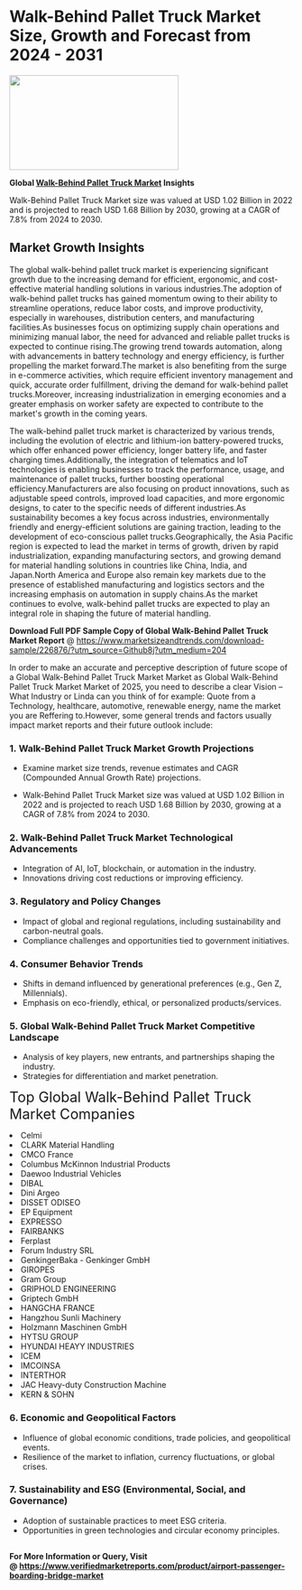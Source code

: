<H1>Walk-Behind Pallet Truck Market Size, Growth and Forecast from 2024 - 2031</H1><img class="aligncenter size-medium wp-image-584254" src="https://thirdeyenews.in/wp-content/uploads/2024/09/Global-Market-Research-300x168.jpeg" alt="" width="300" height="168" /><p><strong>Global&nbsp;<a href="https://www.marketsizeandtrends.com/download-sample/226876/?utm_source=Github8j?utm_medium=204">Walk-Behind Pallet Truck Market</a> Insights</strong></p><p>Walk-Behind Pallet Truck Market size was valued at USD 1.02 Billion in 2022 and is projected to reach USD 1.68 Billion by 2030, growing at a CAGR of 7.8% from 2024 to 2030.</p><p><h2>Market Growth Insights</h2> <p>The global walk-behind pallet truck market is experiencing significant growth due to the increasing demand for efficient, ergonomic, and cost-effective material handling solutions in various industries.The adoption of walk-behind pallet trucks has gained momentum owing to their ability to streamline operations, reduce labor costs, and improve productivity, especially in warehouses, distribution centers, and manufacturing facilities.As businesses focus on optimizing supply chain operations and minimizing manual labor, the need for advanced and reliable pallet trucks is expected to continue rising.The growing trend towards automation, along with advancements in battery technology and energy efficiency, is further propelling the market forward.The market is also benefiting from the surge in e-commerce activities, which require efficient inventory management and quick, accurate order fulfillment, driving the demand for walk-behind pallet trucks.Moreover, increasing industrialization in emerging economies and a greater emphasis on worker safety are expected to contribute to the market's growth in the coming years.</p> <p>The walk-behind pallet truck market is characterized by various trends, including the evolution of electric and lithium-ion battery-powered trucks, which offer enhanced power efficiency, longer battery life, and faster charging times.Additionally, the integration of telematics and IoT technologies is enabling businesses to track the performance, usage, and maintenance of pallet trucks, further boosting operational efficiency.Manufacturers are also focusing on product innovations, such as adjustable speed controls, improved load capacities, and more ergonomic designs, to cater to the specific needs of different industries.As sustainability becomes a key focus across industries, environmentally friendly and energy-efficient solutions are gaining traction, leading to the development of eco-conscious pallet trucks.Geographically, the Asia Pacific region is expected to lead the market in terms of growth, driven by rapid industrialization, expanding manufacturing sectors, and growing demand for material handling solutions in countries like China, India, and Japan.North America and Europe also remain key markets due to the presence of established manufacturing and logistics sectors and the increasing emphasis on automation in supply chains.As the market continues to evolve, walk-behind pallet trucks are expected to play an integral role in shaping the future of material handling.<p><span class=""><strong>Download Full PDF Sample Copy of Global Walk-Behind Pallet Truck Market Report</strong> @ <a href="https://www.marketsizeandtrends.com/download-sample/226876/?utm_source=Github8j?utm_medium=204" target="_blank">https://www.marketsizeandtrends.com/download-sample/226876/?utm_source=Github8j?utm_medium=204</a></span></p><p>In order to make an accurate and perceptive description of future scope of a Global&nbsp;Walk-Behind Pallet Truck Market Market as Global&nbsp;Walk-Behind Pallet Truck Market Market of 2025, you need to describe a clear Vision &ndash; What Industry or Linda can you think of for example: Quote from a Technology, healthcare, automotive, renewable energy, name the market you are Reffering to.However, some general trends and factors usually impact market reports and their future outlook include:</p><h3>1.&nbsp;<strong>Walk-Behind Pallet Truck Market Growth Projections</strong></h3><ul><li>Examine market size trends, revenue estimates and CAGR (Compounded Annual Growth Rate) projections.</li><li><p>Walk-Behind Pallet Truck Market size was valued at USD 1.02 Billion in 2022 and is projected to reach USD 1.68 Billion by 2030, growing at a CAGR of 7.8% from 2024 to 2030.</p></li></ul><h3>2.&nbsp;<strong>Walk-Behind Pallet Truck Market Technological Advancements</strong></h3><ul><li>Integration of AI, IoT, blockchain, or automation in the industry.</li><li>Innovations driving cost reductions or improving efficiency.</li></ul><h3>3.&nbsp;<strong>Regulatory and Policy Changes</strong></h3><ul><li>Impact of global and regional regulations, including sustainability and carbon-neutral goals.</li><li>Compliance challenges and opportunities tied to government initiatives.</li></ul><h3>4.&nbsp;<strong>Consumer Behavior Trends</strong></h3><ul><li>Shifts in demand influenced by generational preferences (e.g., Gen Z, Millennials).</li><li>Emphasis on eco-friendly, ethical, or personalized products/services.</li></ul><h3>5.&nbsp;<strong>Global Walk-Behind Pallet Truck Market Competitive Landscape</strong></h3><ul><li>Analysis of key players, new entrants, and partnerships shaping the industry.</li><li>Strategies for differentiation and market penetration.</li></ul><p data-pm-slice="1 1 []"><span style="color: inherit; font-family: inherit; font-size: 25px;">Top Global Walk-Behind Pallet Truck Market Companies</span></p><div class="" data-test-id=""><p><li>Celmi</li><li> CLARK Material Handling</li><li> CMCO France</li><li> Columbus McKinnon Industrial Products</li><li> Daewoo Industrial Vehicles</li><li> DIBAL</li><li> Dini Argeo</li><li> DISSET ODISEO</li><li> EP Equipment</li><li> EXPRESSO</li><li> FAIRBANKS</li><li> Ferplast</li><li> Forum Industry SRL</li><li> GenkingerBaka - Genkinger GmbH</li><li> GIROPES</li><li> Gram Group</li><li> GRIPHOLD ENGINEERING</li><li> Griptech GmbH</li><li> HANGCHA FRANCE</li><li> Hangzhou Sunli Machinery</li><li> Holzmann Maschinen GmbH</li><li> HYTSU GROUP</li><li> HYUNDAI HEAYY INDUSTRIES</li><li> ICEM</li><li> IMCOINSA</li><li> INTERTHOR</li><li> JAC Heavy-duty Construction Machine</li><li> KERN & SOHN</li></p></div><h3>6.&nbsp;<strong>Economic and Geopolitical Factors</strong></h3><ul><li>Influence of global economic conditions, trade policies, and geopolitical events.</li><li>Resilience of the market to inflation, currency fluctuations, or global crises.</li></ul><h3>7.&nbsp;<strong>Sustainability and ESG (Environmental, Social, and Governance)</strong></h3><ul><li>Adoption of sustainable practices to meet ESG criteria.</li><li>Opportunities in green technologies and circular economy principles.</li></ul><h2><strong style="font-size: 14px;">For More Information or Query, Visit @&nbsp;</strong><a style="background-color: #ffffff; font-size: 14px;" href="https://www.marketsizeandtrends.com/report/walk-behind-pallet-truck-market/" target="_blank">https://www.verifiedmarketreports.com/product/airport-passenger-boarding-bridge-market</a></h2>